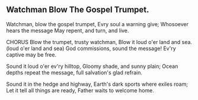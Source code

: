 ## Watchman Blow The Gospel Trumpet.

Watchman, blow the gospel trumpet,
Evry soul a warning give;
Whosoever hears the message 
May repent, and turn, and live. 

CHORUS
Blow the trumpet, trusty watchman,
Blow it loud o'er land and sea.
(loud o'er land and sea)
God commissions, sound the message!
Ev'ry captive may be free.

Sound it loud o'er ev'ry hilltop,
Gloomy shade, and sunny plain;
Ocean depths repeat the message,
full salvation's glad refrain. 

Sound it in the hedge and highway,
Earth's dark sports where exiles roam;
Let it tell all things are ready, 
Father waits to welcome home.